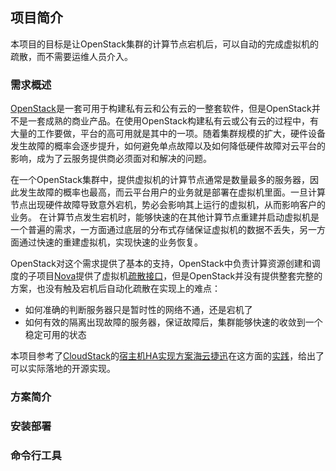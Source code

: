 ## 项目简介

本项目的目标是让OpenStack集群的计算节点宕机后，可以自动的完成虚拟机的疏散，而不需要运维人员介入。

### 需求概述

[OpenStack](https://www.openstack.org/)是一套可用于构建私有云和公有云的一整套软件，但是OpenStack并不是一套成熟的商业产品。在使用OpenStack构建私有云或公有云的过程中，有大量的工作要做，平台的高可用就是其中的一项。随着集群规模的扩大，硬件设备发生故障的概率会逐步提升，如何避免单点故障以及如何降低硬件故障对云平台的影响，成为了云服务提供商必须面对和解决的问题。

在一个OpenStack集群中，提供虚拟机的计算节点通常是数量最多的服务器，因此发生故障的概率也最高，而云平台用户的业务就是部署在虚拟机里面。一旦计算节点出现硬件故障导致意外宕机，势必会影响其上运行的虚拟机，从而影响客户的业务。 在计算节点发生宕机时，能够快速的在其他计算节点重建并启动虚拟机是一个普遍的需求，一方面通过底层的分布式存储保证虚拟机的数据不丢失，另一方面通过快速的重建虚拟机，实现快速的业务恢复。

OpenStack对这个需求提供了基本的支持，OpenStack中负责计算资源创建和调度的子项目[Nova](https://docs.openstack.org/nova/latest/)提供了虚拟机[疏散接口](https://docs.openstack.org/nova/rocky/admin/evacuate.html)，但是OpenStack并没有提供整套完整的方案，也没有触及宕机后自动化疏散在实现上的难点：

  * 如何准确的判断服务器只是暂时性的网络不通，还是宕机了
  * 如何有效的隔离出现故障的服务器，保证故障后，集群能够快速的收敛到一个稳定可用的状态

本项目参考了[CloudStack](https://cloudstack.apache.org/)的[宿主机HA实现方案](https://cwiki.apache.org/confluence/display/CLOUDSTACK/Host+HA)[海云捷迅](https://www.awcloud.com/)在这方面的[实践](https://www.infoq.cn/article/OpenStack-awcloud-HA)，给出了可以实际落地的开源实现。

### 方案简介

### 安装部署

### 命令行工具

